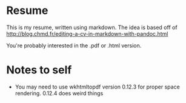 # Resume

This is my resume, written using markdown. The idea is based off of http://blog.chmd.fr/editing-a-cv-in-markdown-with-pandoc.html

You're probably interested in the .pdf or .html version.

# Notes to self
  * You may need to use wkhtmltopdf version 0.12.3 for proper space rendering. 0.12.4 does weird things
